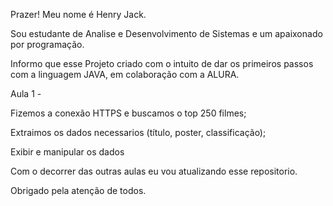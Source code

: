 Prazer! Meu nome é Henry Jack.

Sou estudante de Analise e Desenvolvimento de Sistemas e um apaixonado por programação.

Informo que esse Projeto criado com o intuito de dar os primeiros passos com a linguagem JAVA, em colaboração com a ALURA.

Aula 1 -

Fizemos a conexão HTTPS e buscamos o top 250 filmes;

Extraimos os dados necessarios (título, poster, classificação);

Exibir e manipular os dados

Com o decorrer das outras aulas eu vou atualizando esse repositorio.

Obrigado pela atenção de todos.